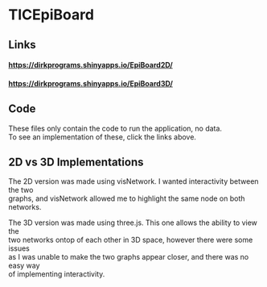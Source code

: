 # TICEpiBoard

## Links

#### https://dirkprograms.shinyapps.io/EpiBoard2D/
#### https://dirkprograms.shinyapps.io/EpiBoard3D/


## Code

These files only contain the code to run the application, no data.
<br>
To see an implementation of these, click the links above.


## 2D vs 3D Implementations


The 2D version was made using visNetwork. I wanted interactivity between the two 
<br>
graphs, and visNetwork allowed me to highlight the same node on both networks.

The 3D version was made using three.js. This one allows the ability to view the 
<br>
two networks ontop of each other in 3D space, however there were some issues 
<br>
as I was unable to make the two graphs appear closer, and there was no easy way 
<br>
of implementing interactivity.
